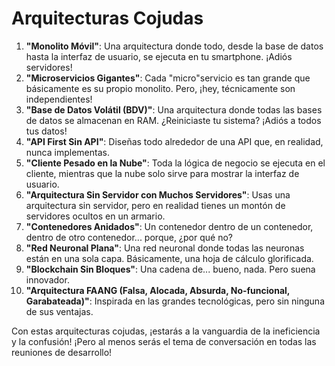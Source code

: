 # Arquitecturas Cojudas

1. **"Monolito Móvil"**: Una arquitectura donde todo, desde la base de datos hasta la interfaz de usuario, se ejecuta en tu smartphone. ¡Adiós servidores!
1. **"Microservicios Gigantes"**: Cada "micro"servicio es tan grande que básicamente es su propio monolito. Pero, ¡hey, técnicamente son independientes!
1. **"Base de Datos Volátil (BDV)"**: Una arquitectura donde todas las bases de datos se almacenan en RAM. ¿Reiniciaste tu sistema? ¡Adiós a todos tus datos!
1. **"API First Sin API"**: Diseñas todo alrededor de una API que, en realidad, nunca implementas.
1. **"Cliente Pesado en la Nube"**: Toda la lógica de negocio se ejecuta en el cliente, mientras que la nube solo sirve para mostrar la interfaz de usuario.
1. **"Arquitectura Sin Servidor con Muchos Servidores"**: Usas una arquitectura sin servidor, pero en realidad tienes un montón de servidores ocultos en un armario.
1. **"Contenedores Anidados"**: Un contenedor dentro de un contenedor, dentro de otro contenedor... porque, ¿por qué no?
1. **"Red Neuronal Plana"**: Una red neuronal donde todas las neuronas están en una sola capa. Básicamente, una hoja de cálculo glorificada.
1. **"Blockchain Sin Bloques"**: Una cadena de... bueno, nada. Pero suena innovador.
1. **"Arquitectura FAANG (Falsa, Alocada, Absurda, No-funcional, Garabateada)"**: Inspirada en las grandes tecnológicas, pero sin ninguna de sus ventajas.

Con estas arquitecturas cojudas, ¡estarás a la vanguardia de la ineficiencia y la confusión! ¡Pero al menos serás el tema de conversación en todas las reuniones de desarrollo!